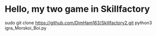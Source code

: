 # Hello, my two game in Skillfactory

sudo git clone https://github.com/DimHam163/Skillfactory2.git
python3 igra_Morskoi_Boi.py
